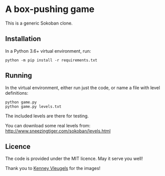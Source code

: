 # A box-pushing game

This is a generic Sokoban clone.

## Installation

In a Python 3.6+ virtual environment, run:

```console
python -m pip install -r requirements.txt
```

## Running

In the virtual environment, either run just the code,
or name a file with level definitions:

```console
python game.py
python game.py levels.txt
```

The included levels are there for testing.

You can download some real levels from:
http://www.sneezingtiger.com/sokoban/levels.html


## Licence

The code is provided under the MIT licence. May it serve you well!

Thank you to [Kenney Vleugels](http://kenney.nl) for the images!
